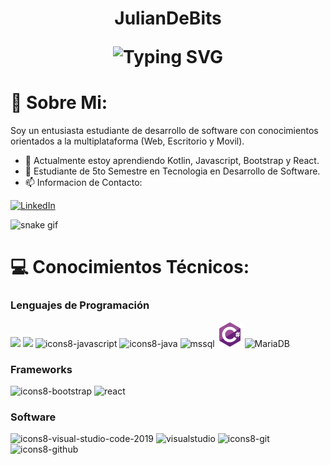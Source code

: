 <h1 align="center">
JulianDeBits

![Typing SVG](https://readme-typing-svg.demolab.com?font=Fira+Code&pause=1000&center=true&vCenter=true&random=false&width=435&lines=Hola+a+todos+%F0%9F%91%8B;Soy+JulianDeBits%2C+Bienvenid@s!!.)
# 💫 Sobre Mi:
Soy un entusiasta estudiante de desarrollo de software con conocimientos orientados a la multiplataforma (Web, Escritorio y Movil).

 - 🌱 Actualmente estoy aprendiendo Kotlin, Javascript, Bootstrap y React.
 - 👯 Estudiante de 5to Semestre en Tecnologia en Desarrollo de Software.
- 📫 Informacion de Contacto:

[![LinkedIn](https://img.shields.io/badge/LinkedIn-%230077B5.svg?logo=linkedin&logoColor=white)](https://www.linkedin.com/in/julian-quintero-8156771bb) 

![snake gif](https://github.com/null3000/null3000/blob/output/github-contribution-grid-snake.svg)
# 💻 Conocimientos Técnicos:

### Lenguajes de Programación
<img width ='48px' src ='https://raw.githubusercontent.com/rahulbanerjee26/githubAboutMeGenerator/main/icons/html.svg'> </a>
<img width ='48px' src ='https://raw.githubusercontent.com/rahulbanerjee26/githubAboutMeGenerator/main/icons/css.svg'> </a>
![icons8-javascript](https://user-images.githubusercontent.com/76852813/172720095-d75caaaa-c8b8-497e-a1bf-54720da5f9ed.svg)
![icons8-java](https://user-images.githubusercontent.com/76852813/172716937-4574740e-2d2e-4326-af3b-4a42bad058c1.svg)
<img src="https://www.svgrepo.com/show/303229/microsoft-sql-server-logo.svg" alt="mssql" width="40" height="40"/>
<img src="https://raw.githubusercontent.com/devicons/devicon/master/icons/csharp/csharp-original.svg" alt="csharp" width="40" height="40"/>
<img src="https://images.icon-icons.com/2699/PNG/512/mariadb_logo_icon_168996.png" alt="MariaDB" width="40" height="40"/>


### Frameworks 
![icons8-bootstrap](https://user-images.githubusercontent.com/76852813/172721798-883b2b27-ef7b-42d4-a492-6c6cb6cb4ffe.svg)
<img src="https://img.icons8.com/ultraviolet/2x/react.png" alt ="react" width="40" height="40"/>

### Software
![icons8-visual-studio-code-2019](https://user-images.githubusercontent.com/76852813/172722742-4c84455a-830a-4f69-8dcd-ac9437e52251.svg)
<img src="https://learn.microsoft.com/es-es/visualstudio/media/vs-ide-2022.svg" alt="visualstudio" width="40" height="40"/>
![icons8-git](https://user-images.githubusercontent.com/76852813/172722126-2495793f-c4f3-43cc-bfb2-14e1d6f4d3a2.svg)
![icons8-github](https://user-images.githubusercontent.com/76852813/172732353-d8b662eb-8f1c-453a-82f4-00132b440aaa.svg)

